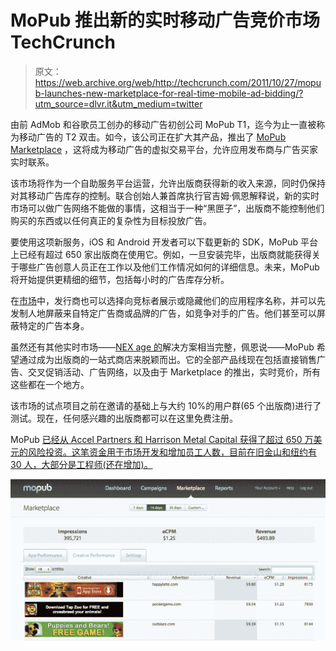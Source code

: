 # MoPub 推出新的实时移动广告竞价市场 TechCrunch

> 原文：<https://web.archive.org/web/http://techcrunch.com/2011/10/27/mopub-launches-new-marketplace-for-real-time-mobile-ad-bidding/?utm_source=dlvr.it&utm_medium=twitter>

由前 AdMob 和谷歌员工创办的移动广告初创公司 MoPub T1，迄今为止一直被称为移动广告的 T2 双击。如今，该公司正在扩大其产品，推出了 [MoPub Marketplace](https://web.archive.org/web/20230203101819/http://www.mopub.com/marketplace) ，这将成为移动广告的虚拟交易平台，允许应用发布商与广告买家实时联系。

该市场将作为一个自助服务平台运营，允许出版商获得新的收入来源，同时仍保持对其移动广告库存的控制。联合创始人兼首席执行官吉姆·佩恩解释说，新的实时市场可以做广告网络不能做的事情，这相当于一种“黑匣子”，出版商不能控制他们购买的东西或以任何真正的复杂性为目标投放广告。

要使用这项新服务，iOS 和 Android 开发者可以下载更新的 SDK，MoPub 平台上已经有超过 650 家出版商在使用它。例如，一旦安装完毕，出版商就能获得关于哪些广告创意人员正在工作以及他们工作情况如何的详细信息。未来，MoPub 将开始提供更精细的细节，包括每小时的广告库存分析。

在[市场](https://web.archive.org/web/20230203101819/http://www.mopub.com/marketplace)中，发行商也可以选择向竞标者展示或隐藏他们的应用程序名称，并可以先发制人地屏蔽来自特定广告商或品牌的广告，如竞争对手的广告。他们甚至可以屏蔽特定的广告本身。

虽然还有其他实时市场——[NEX age 的](https://web.archive.org/web/20230203101819/http://www.crunchbase.com/company/nexage)解决方案相当完整，佩恩说——MoPub 希望通过成为出版商的一站式商店来脱颖而出。它的全部产品线现在包括直接销售广告、交叉促销活动、广告网络，以及由于 Marketplace 的推出，实时竞价，所有这些都在一个地方。

该市场的试点项目之前在邀请的基础上与大约 10%的用户群(65 个出版商)进行了测试。现在，任何感兴趣的出版商都可以在这里免费注册。

MoPub [已经从 Accel Partners 和 Harrison Metal Capital 获得了超过 650 万美元的风险投资。这笔资金用于市场开发和增加员工人数，目前在旧金山和纽约有 30 人，大部分是工程师(还在增加)。](https://web.archive.org/web/20230203101819/https://techcrunch.com/2010/12/06/mopub-funding/)

[![](img/e54ff461e2da0de730680351c3b7c07a.png "MoPub Marketplace Creatives Dashboard")](https://web.archive.org/web/20230203101819/https://techcrunch.com/wp-content/uploads/2011/10/mopub-marketplace-creatives-dashboard.png)